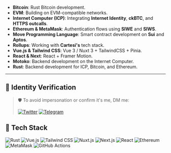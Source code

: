 - **Bitcoin**: Rust Bitcoin development.  
- **EVM**: Building on EVM-compatible networks.  
- **Internet Computer (ICP)**: Integrating **Internet Identity**, **ckBTC**, and **HTTPS outcalls**.  
- **Ethereum & MetaMask**: Authentication flows using **SIWE** and **SIWS**.  
- **Move Programming Language**: Smart contract development on **Sui** and **Aptos**.  
- **Rollups**: Working with **Cartesi's** tech stack.  
- **Vue.js & Tailwind CSS**: Vue 3 / Nuxt 3 + TailwindCSS + Pinia.  
- **React & Next**: React + Framer Motion.  
- **Motoko**: Backend development on the Internet Computer.  
- **Rust**: Backend development for ICP, Bitcoin, and Ethereum.  

---

## 📡 Identity Verification

> 🛡️ To avoid impersonation or confirm it's me, DM me:
>
> [![Twitter](https://img.shields.io/badge/Twitter-@2vxsfae-1DA1F2?style=for-the-badge&logo=twitter&logoColor=white)](https://twitter.com/2vxsfae)
> [![Telegram](https://img.shields.io/badge/Telegram-@cosmasweb3-2CA5E0?style=for-the-badge&logo=telegram&logoColor=white)](https://t.me/cosmasweb3)


## 🚀 Tech Stack

![Rust](https://img.shields.io/badge/Rust-000000?style=for-the-badge&logo=rust&logoColor=white)
![Vue.js](https://img.shields.io/badge/Vue.js-35495E?style=for-the-badge&logo=vue.js&logoColor=4FC08D)
![Tailwind CSS](https://img.shields.io/badge/Tailwind_CSS-06B6D4?style=for-the-badge&logo=tailwindcss&logoColor=white)
![Nuxt.js](https://img.shields.io/badge/Nuxt_3-00DC82?style=for-the-badge&logo=nuxt.js&logoColor=white)
![Next.js](https://img.shields.io/badge/Next.js-000000?style=for-the-badge&logo=next.js&logoColor=white)
![React](https://img.shields.io/badge/React-20232A?style=for-the-badge&logo=react&logoColor=61DAFB)
![Ethereum](https://img.shields.io/badge/Ethereum-3C3C3D?style=for-the-badge&logo=ethereum&logoColor=white)
![MetaMask](https://img.shields.io/badge/MetaMask-F6851B?style=for-the-badge&logo=metamask&logoColor=white)
![GitHub Actions](https://img.shields.io/badge/GitHub_Actions-2088FF?style=for-the-badge&logo=githubactions&logoColor=white)


<!--p><img align="left" src="https://github-readme-stats.vercel.app/api/top-langs?username=cosmasken&show_icons=true&locale=en&layout=compact" alt="cosmasken" /></p-->


